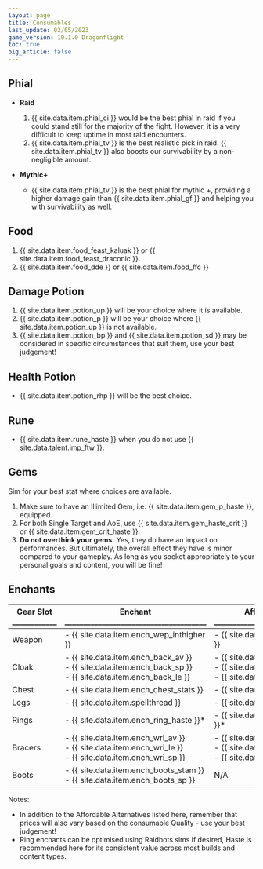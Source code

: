 ```yaml
---
layout: page
title: Consumables
last_update: 02/05/2023
game_version: 10.1.0 Dragonflight
toc: true
big_article: false
---
```


## Phial
* **Raid**
  1. {{ site.data.item.phial_ci }} would be the best phial in raid if you could stand still for the majority of the fight. However, it is a very difficult to keep uptime in most raid encounters.
  1. {{ site.data.item.phial_tv }} is the best realistic pick in raid. {{ site.data.item.phial_tv }} also boosts our survivability by a non-negligible amount.

* **Mythic+**
  * {{ site.data.item.phial_tv }} is the best phial for mythic +, providing a higher damage gain than {{ site.data.item.phial_gf }} and helping you with survivability as well.

## Food
1. {{ site.data.item.food_feast_kaluak }} or {{ site.data.item.food_feast_draconic }}.
1. {{ site.data.item.food_dde }} or {{ site.data.item.food_ffc }}

## Damage Potion
1. {{ site.data.item.potion_up }} will be your choice where it is available.
1. {{ site.data.item.potion_p }} will be your choice where {{ site.data.item.potion_up }} is not available.
1. {{ site.data.item.potion_bp }} and {{ site.data.item.potion_sd }} may be considered in specific circumstances that suit them, use your best judgement!

## Health Potion
* {{ site.data.item.potion_rhp }} will be the best choice.

## Rune
* {{ site.data.item.rune_haste }} when you do not use {{ site.data.talent.imp_ftw }}.

## Gems
Sim for your best stat where choices are available.
1. Make sure to have an Illimited Gem, i.e. {{ site.data.item.gem_p_haste }}, equipped.
1. For both Single Target and AoE, use {{ site.data.item.gem_haste_crit }} or {{ site.data.item.gem_crit_haste }}.
1. **Do not overthink your gems.** Yes, they do have an impact on performances. But ultimately, the overall effect they have is minor compared to your gameplay. As long as you socket appropriately to your personal goals and content, you will be fine!

## Enchants

Gear Slot<br>\_\_\_\_\_\_\_\_\_\_\_\_ | Enchant<br>\_\_\_\_\_\_\_\_\_\_\_\_\_\_\_\_\_\_\_\_\_\_\_\_\_\_\_\_\_\_\_\_\_\_\_\_\_\_ | Affordable Alternative<br>\_\_\_\_\_\_\_\_\_\_\_\_\_\_\_\_\_\_\_\_\_\_\_\_\_\_\_\_\_\_\_\_\_\_\_\_\_\_\_
--- | --- | ---
Weapon | - {{ site.data.item.ench_wep_inthigher }} | - {{ site.data.item.ench_wep_intlower }}
Cloak | - {{ site.data.item.ench_back_av }} <br>- {{ site.data.item.ench_back_sp }} <br>- {{ site.data.item.ench_back_le }} | - {{ site.data.item.ench_back_av_low }} <br>- {{ site.data.item.ench_back_sp_low }} <br>- {{ site.data.item.ench_back_le_low }}
Chest | - {{ site.data.item.ench_chest_stats }} | - {{ site.data.item.eternal_insight }}
Legs | - {{ site.data.item.spellthread }} | - {{ site.data.item.spellthread_lower }}
Rings | - {{ site.data.item.ench_ring_haste }}* | - {{ site.data.item.ench_ring_haste_low }}*
Bracers | - {{ site.data.item.ench_wri_av }} <br>- {{ site.data.item.ench_wri_le }} <br>- {{ site.data.item.ench_wri_sp }} | - {{ site.data.item.ench_wri_av_low }} <br>- {{ site.data.item.ench_wri_le_low }}<br>- {{ site.data.item.ench_wri_sp_low }}
Boots | - {{ site.data.item.ench_boots_stam }} <br>- {{ site.data.item.ench_boots_sp }} | N/A

Notes:
- In addition to the Affordable Alternatives listed here, remember that prices will also vary based on the consumable Quality - use your best judgement!
- Ring enchants can be optimised using Raidbots sims if desired, Haste is recommended here for its consistent value across most builds and content types.
